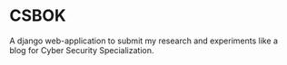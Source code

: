 # CSBOK
A django web-application to submit my research and experiments like a blog for Cyber Security Specialization.
